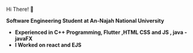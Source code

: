 Hi There! 👋

**Software Engineering Student at An-Najah National University**
- **Experienced in C++ Programming, Flutter ,HTML CSS and JS , java -javaFX**
- **I Worked on react and EJS**
  

